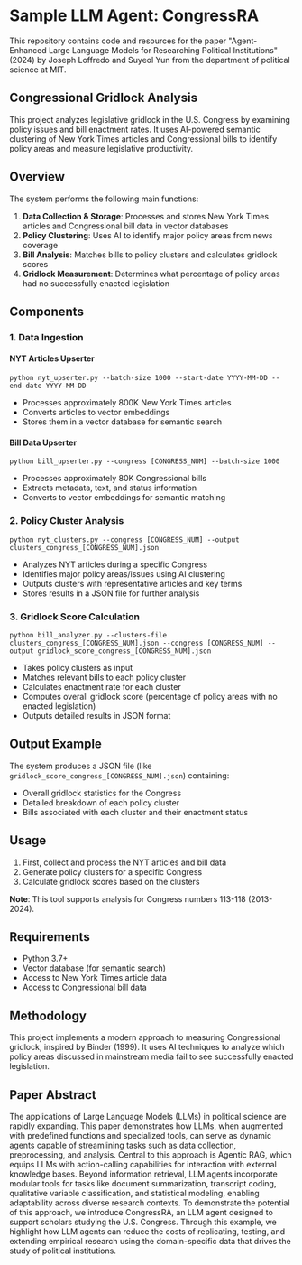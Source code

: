 # Sample LLM Agent: CongressRA
This repository contains code and resources for the paper "Agent-Enhanced Large Language Models for Researching Political Institutions" (2024) by Joseph Loffredo and Suyeol Yun from the department of political science at MIT. 

## Congressional Gridlock Analysis

This project analyzes legislative gridlock in the U.S. Congress by examining policy issues and bill enactment rates. It uses AI-powered semantic clustering of New York Times articles and Congressional bills to identify policy areas and measure legislative productivity.

## Overview

The system performs the following main functions:

1. **Data Collection & Storage**: Processes and stores New York Times articles and Congressional bill data in vector databases
2. **Policy Clustering**: Uses AI to identify major policy areas from news coverage
3. **Bill Analysis**: Matches bills to policy clusters and calculates gridlock scores
4. **Gridlock Measurement**: Determines what percentage of policy areas had no successfully enacted legislation

## Components

### 1. Data Ingestion

#### NYT Articles Upserter
```
python nyt_upserter.py --batch-size 1000 --start-date YYYY-MM-DD --end-date YYYY-MM-DD
```

- Processes approximately 800K New York Times articles
- Converts articles to vector embeddings
- Stores them in a vector database for semantic search

#### Bill Data Upserter
```
python bill_upserter.py --congress [CONGRESS_NUM] --batch-size 1000
```

- Processes approximately 80K Congressional bills
- Extracts metadata, text, and status information
- Converts to vector embeddings for semantic matching

### 2. Policy Cluster Analysis

```
python nyt_clusters.py --congress [CONGRESS_NUM] --output clusters_congress_[CONGRESS_NUM].json
```

- Analyzes NYT articles during a specific Congress
- Identifies major policy areas/issues using AI clustering
- Outputs clusters with representative articles and key terms
- Stores results in a JSON file for further analysis

### 3. Gridlock Score Calculation

```
python bill_analyzer.py --clusters-file clusters_congress_[CONGRESS_NUM].json --congress [CONGRESS_NUM] --output gridlock_score_congress_[CONGRESS_NUM].json
```

- Takes policy clusters as input
- Matches relevant bills to each policy cluster
- Calculates enactment rate for each cluster
- Computes overall gridlock score (percentage of policy areas with no enacted legislation)
- Outputs detailed results in JSON format

## Output Example

The system produces a JSON file (like `gridlock_score_congress_[CONGRESS_NUM].json`) containing:

- Overall gridlock statistics for the Congress
- Detailed breakdown of each policy cluster
- Bills associated with each cluster and their enactment status

## Usage

1. First, collect and process the NYT articles and bill data
2. Generate policy clusters for a specific Congress
3. Calculate gridlock scores based on the clusters

**Note**: This tool supports analysis for Congress numbers 113-118 (2013-2024).

## Requirements

- Python 3.7+
- Vector database (for semantic search)
- Access to New York Times article data
- Access to Congressional bill data

## Methodology

This project implements a modern approach to measuring Congressional gridlock, inspired by Binder (1999). It uses AI techniques to analyze which policy areas discussed in mainstream media fail to see successfully enacted legislation.

## Paper Abstract

The applications of Large Language Models (LLMs) in political science are rapidly expanding. This paper demonstrates how LLMs, when augmented with predefined functions and specialized tools, can serve as dynamic agents capable of streamlining tasks such as data collection, preprocessing, and analysis. Central to this approach is Agentic RAG, which equips LLMs with action-calling capabilities for interaction with external knowledge bases. Beyond information retrieval, LLM agents incorporate modular tools for tasks like document summarization, transcript coding, qualitative variable classification, and statistical modeling, enabling adaptability across diverse research contexts. To demonstrate the potential of this approach, we introduce CongressRA, an LLM agent designed to support scholars studying the U.S. Congress. Through this example, we highlight how LLM agents can reduce the costs of replicating, testing, and extending empirical research using the domain-specific data that drives the study of political institutions.
